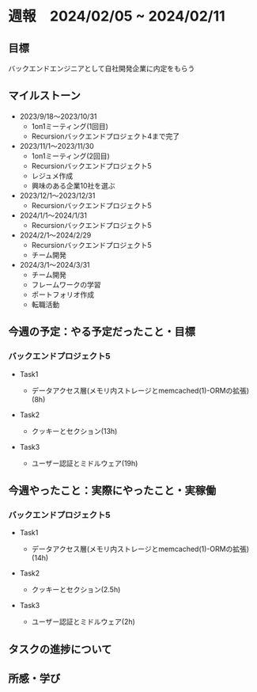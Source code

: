 # 週報　2024/02/05 ~ 2024/02/11

## 目標
バックエンドエンジニアとして自社開発企業に内定をもらう

## マイルストーン
- 2023/9/18〜2023/10/31
    - 1on1ミーティング(1回目)
    - Recursionバックエンドプロジェクト4まで完了
- 2023/11/1〜2023/11/30
    - 1on1ミーティング(2回目)
    - Recursionバックエンドプロジェクト5
    - レジュメ作成
    - 興味のある企業10社を選ぶ
- 2023/12/1〜2023/12/31
    - Recursionバックエンドプロジェクト5
- 2024/1/1〜2024/1/31
    - Recursionバックエンドプロジェクト5
- 2024/2/1〜2024/2/29
    - Recursionバックエンドプロジェクト5
    - チーム開発
- 2024/3/1〜2024/3/31
    - チーム開発
    - フレームワークの学習
    - ポートフォリオ作成
    - 転職活動

## 今週の予定：やる予定だったこと・目標
### バックエンドプロジェクト5
- Task1
    - データアクセス層(メモリ内ストレージとmemcached(1)-ORMの拡張)(8h)

- Task2
    - クッキーとセクション(13h)

- Task3
    -  ユーザー認証とミドルウェア(19h)

## 今週やったこと：実際にやったこと・実稼働
### バックエンドプロジェクト5
- Task1
    - データアクセス層(メモリ内ストレージとmemcached(1)-ORMの拡張)(14h)

- Task2
    - クッキーとセクション(2.5h)

- Task3
    -  ユーザー認証とミドルウェア(2h)

## タスクの進捗について


## 所感・学び

